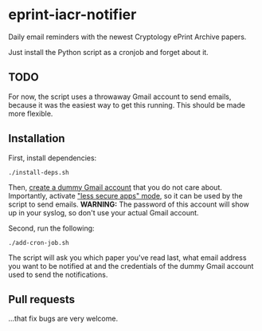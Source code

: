 eprint-iacr-notifier
====================

Daily email reminders with the newest Cryptology ePrint Archive papers.

Just install the Python script as a cronjob and forget about it.

## TODO

For now, the script uses a throwaway Gmail account to send emails, because it was the easiest way to get this running. This should be made more flexible.

## Installation

First, install dependencies:

    ./install-deps.sh

Then, [create a dummy Gmail account](https://gmail.com) that you do not care about.
Importantly, activate ["less secure apps" mode](https://myaccount.google.com/lesssecureapps), so it can be used by the script to send emails.
**WARNING:** The password of this account will show up in your syslog, so don't use your actual Gmail account.

Second, run the following:

    ./add-cron-job.sh

The script will ask you which paper you've read last, what email address you want to be notified at and the credentials of the dummy Gmail account used to send the notifications.

## Pull requests

...that fix bugs are very welcome.
